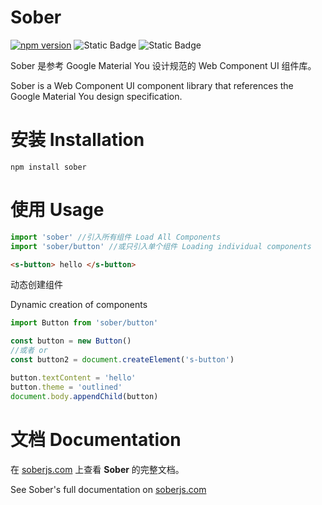 # Sober

[![npm version](https://badge.fury.io/js/sober.svg)](https://badge.fury.io/js/sober)
![Static Badge](https://img.shields.io/badge/complete%20build-82kb-blue)
![Static Badge](https://img.shields.io/badge/gzip-16kb-wheat)

Sober 是参考 Google Material You 设计规范的 Web Component UI 组件库。   

Sober is a Web Component UI component library that references the Google Material You design specification.

# 安装 Installation
```shell
npm install sober
```

# 使用 Usage

```js
import 'sober' //引入所有组件 Load All Components
import 'sober/button' //或只引入单个组件 Loading individual components
```

```html
<s-button> hello </s-button>
```

动态创建组件   

Dynamic creation of components

```js
import Button from 'sober/button'

const button = new Button()
//或者 or
const button2 = document.createElement('s-button')

button.textContent = 'hello'
button.theme = 'outlined'
document.body.appendChild(button)
```

# 文档 Documentation

在 [soberjs.com](https://soberjs.com) 上查看 **Sober** 的完整文档。   

See Sober's full documentation on [soberjs.com](https://soberjs.com)